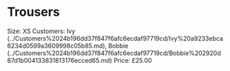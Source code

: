 # Trousers

Size: XS
Customers: Ivy (../Customers%2024b196dd37f847f6afc6ecdaf97719cd/Ivy%20a9233ebca6234d0599a3609998c05b85.md), Bobbie (../Customers%2024b196dd37f847f6afc6ecdaf97719cd/Bobbie%202920d87d1b004133831813176ecced65.md)
Price: £25.00